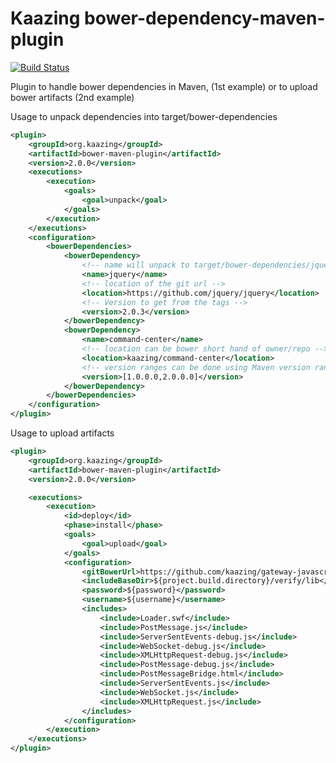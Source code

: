 # Kaazing bower-dependency-maven-plugin

[![Build Status][build-status-image]][build-status]

[build-status-image]: https://travis-ci.org/kaazing/bower-maven-plugin.svg?branch=develop
[build-status]: https://travis-ci.org/kaazing/bower-maven-plugin

Plugin to handle bower dependencies in Maven, (1st example) or to upload bower artifacts (2nd example)

Usage to unpack dependencies into target/bower-dependencies
```xml
<plugin>
    <groupId>org.kaazing</groupId>
    <artifactId>bower-maven-plugin</artifactId>
    <version>2.0.0</version>
    <executions>
        <execution>
            <goals>
                <goal>unpack</goal>
            </goals>
        </execution>
    </executions>
    <configuration>
        <bowerDependencies>
            <bowerDependency>
                <!-- name will unpack to target/bower-dependencies/jquery-->
                <name>jquery</name>
                <!-- location of the git url -->
                <location>https://github.com/jquery/jquery</location>
                <!-- Version to get from the tags -->
                <version>2.0.3</version>
            </bowerDependency>
            <bowerDependency>
                <name>command-center</name>
                <!-- location can be bower short hand of owner/repo -->
                <location>kaazing/command-center</location>
                <!-- version ranges can be done using Maven version ranges -->
                <version>[1.0.0.0,2.0.0.0]</version>
            </bowerDependency>
        </bowerDependencies>
    </configuration>
</plugin>
```

Usage to upload artifacts
```xml
<plugin>
    <groupId>org.kaazing</groupId>
    <artifactId>bower-maven-plugin</artifactId>
    <version>2.0.0</version>

    <executions>
        <execution>
            <id>deploy</id>
            <phase>install</phase>
            <goals>
                <goal>upload</goal>
            </goals>
            <configuration>
                <gitBowerUrl>https://github.com/kaazing/gateway-javascript</gitBowerUrl>
                <includeBaseDir>${project.build.directory}/verify/lib</includeBaseDir>
                <password>${password}</password>
                <username>${username}</username>
                <includes>
                    <include>Loader.swf</include>
                    <include>PostMessage.js</include>
                    <include>ServerSentEvents-debug.js</include>
                    <include>WebSocket-debug.js</include>
                    <include>XMLHttpRequest-debug.js</include>
                    <include>PostMessage-debug.js</include>
                    <include>PostMessageBridge.html</include>
                    <include>ServerSentEvents.js</include>
                    <include>WebSocket.js</include>
                    <include>XMLHttpRequest.js</include>
                </includes>
            </configuration>
        </execution>
    </executions>
</plugin>
```
